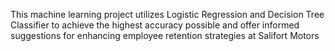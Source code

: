 This machine learning project utilizes Logistic Regression and Decision Tree Classifier to achieve the highest accuracy possible and offer informed suggestions for enhancing employee retention strategies at Salifort Motors
